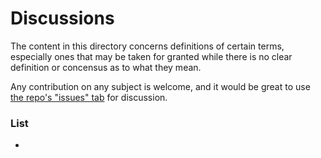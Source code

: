 # Discussions

The content in this directory concerns definitions of certain terms, especially ones that may be taken for granted while there is no clear definition or concensus as to what they mean.

Any contribution on any subject is welcome, and it would be great to use [the repo's "issues" tab](https://github.com/funct7/gui-architectures/issues) for discussion.

### List
- 
